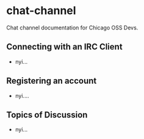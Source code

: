 # chat-channel

Chat channel documentation for Chicago OSS Devs.


## Connecting with an IRC Client

- nyi...


## Registering an account

- nyi....


## Topics of Discussion

- nyi...

